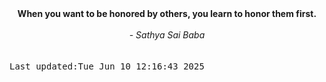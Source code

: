 
<div align="center"><b><span>When you want to be honored by others, you learn to honor them first.</span></b><br><br><i> - Sathya Sai Baba</i></div>
<br><br><kbd>Last updated:Tue Jun 10 12:16:43 2025</kbd>